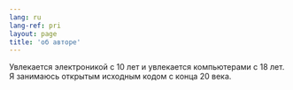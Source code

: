 ```yaml
---
lang: ru
lang-ref: pri
layout: page
title: 'об авторе'
---
```


Увлекается электроникой с 10 лет и увлекается компьютерами с 18 лет.
Я занимаюсь открытым исходным кодом с конца 20 века.
